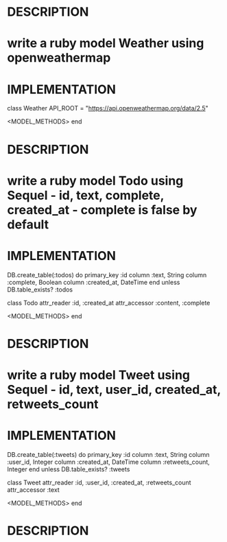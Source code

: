 # DESCRIPTION
# write a ruby model Weather using openweathermap
# IMPLEMENTATION
class Weather
  API_ROOT = "https://api.openweathermap.org/data/2.5"
  
<MODEL_METHODS>
end
# DESCRIPTION
# write a ruby model Todo using Sequel - id, text, complete, created_at - complete is false by default
# IMPLEMENTATION
DB.create_table(:todos) do
  primary_key :id
  column :text, String
  column :complete, Boolean
  column :created_at, DateTime
end unless DB.table_exists? :todos

class Todo
  attr_reader :id, :created_at
  attr_accessor :content, :complete

<MODEL_METHODS>
end
# DESCRIPTION
# write a ruby model Tweet using Sequel - id, text, user_id, created_at, retweets_count
# IMPLEMENTATION
DB.create_table(:tweets) do
  primary_key :id
  column :text, String
  column :user_id, Integer
  column :created_at, DateTime
  column :retweets_count, Integer
end unless DB.table_exists? :tweets

class Tweet
  attr_reader :id, :user_id, :created_at, :retweets_count
  attr_accessor :text

<MODEL_METHODS>
end
# DESCRIPTION
